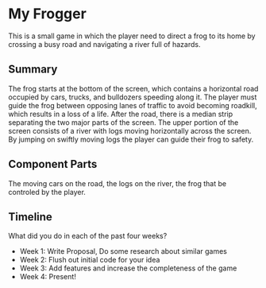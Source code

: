 # My Frogger

This is a small game in which the player need to direct a frog to its home by crossing a busy road and navigating a river full of hazards.

## Summary

The frog starts at the bottom of the screen, which contains a horizontal road occupied by cars, trucks, and bulldozers speeding along it. The player must guide the frog between opposing lanes of traffic to avoid becoming roadkill, which results in a loss of a life. After the road, there is a median strip separating the two major parts of the screen. The upper portion of the screen consists of a river with logs moving horizontally across the screen. By jumping on swiftly moving logs the player can guide their frog to safety. 

## Component Parts

The moving cars on the road, the logs on the river, the frog that be controled by the player.


## Timeline

What did you do in each of the past four weeks?

- Week 1: Write Proposal, Do some research about similar games
- Week 2: Flush out initial code for your idea
- Week 3: Add features and increase the completeness of the game
- Week 4: Present!
 
